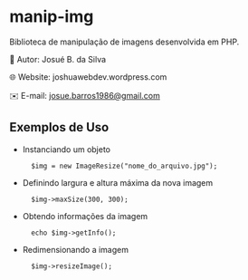 # manip-img
Biblioteca de manipulação de imagens desenvolvida em PHP.

:bust_in_silhouette: Autor: Josué B. da Silva

:globe_with_meridians: Website: joshuawebdev.wordpress.com

:envelope: E-mail: josue.barros1986@gmail.com


## Exemplos de Uso

- Instanciando um objeto

        $img = new ImageResize("nome_do_arquivo.jpg");

- Definindo largura e altura máxima da nova imagem

        $img->maxSize(300, 300);

- Obtendo informações da imagem

        echo $img->getInfo();

- Redimensionando a imagem

        $img->resizeImage();
